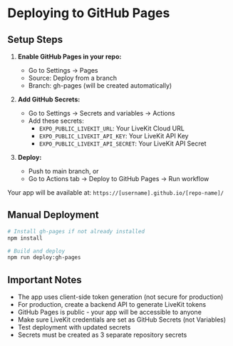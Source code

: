 # Deploying to GitHub Pages

## Setup Steps

1. **Enable GitHub Pages in your repo:**
   - Go to Settings → Pages
   - Source: Deploy from a branch
   - Branch: gh-pages (will be created automatically)

2. **Add GitHub Secrets:**
   - Go to Settings → Secrets and variables → Actions
   - Add these secrets:
     - `EXPO_PUBLIC_LIVEKIT_URL`: Your LiveKit Cloud URL
     - `EXPO_PUBLIC_LIVEKIT_API_KEY`: Your LiveKit API Key
     - `EXPO_PUBLIC_LIVEKIT_API_SECRET`: Your LiveKit API Secret

3. **Deploy:**
   - Push to main branch, or
   - Go to Actions tab → Deploy to GitHub Pages → Run workflow

Your app will be available at: `https://[username].github.io/[repo-name]/`

## Manual Deployment

```bash
# Install gh-pages if not already installed
npm install

# Build and deploy
npm run deploy:gh-pages
```

## Important Notes

- The app uses client-side token generation (not secure for production)
- For production, create a backend API to generate LiveKit tokens
- GitHub Pages is public - your app will be accessible to anyone
- Make sure LiveKit credentials are set as GitHub Secrets (not Variables)
- Test deployment with updated secrets
- Secrets must be created as 3 separate repository secrets
